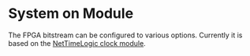 # System on Module

The FPGA bitstream can be configured to various options. Currently it is based on the [NetTimeLogic clock module](https://www.nettimelogic.com/clock-products.php). 
